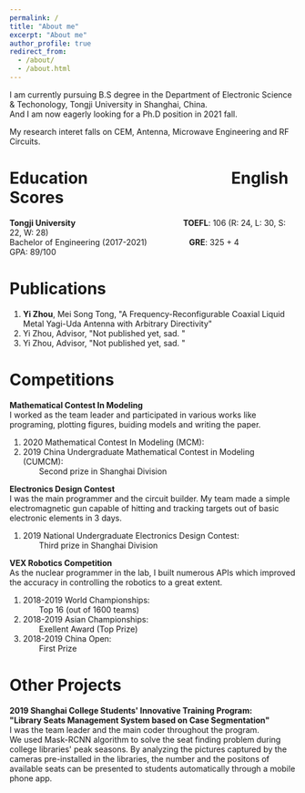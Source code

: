```yaml
---
permalink: /
title: "About me"
excerpt: "About me"
author_profile: true
redirect_from: 
  - /about/
  - /about.html
---
```


I am currently pursuing B.S degree in the Department of Electronic Science & Techonology, Tongji University in Shanghai, China.  
And I am now eagerly looking for a Ph.D position in 2021 fall.

My research interet falls on CEM, Antenna, Microwave Engineering and RF Circuits.

# Education&emsp;&emsp;&emsp;&emsp;&emsp;&emsp;&emsp;&emsp;&emsp;English Scores
**Tongji University&ensp;**&emsp;&emsp;&emsp;&emsp;&emsp;&emsp;&emsp;&emsp;&emsp;&emsp;&emsp;&emsp;&emsp;**TOEFL**: 106 (R: 24, L: 30, S: 22, W: 28)  
Bachelor of Engineering (2017-2021)     &emsp;&ensp;&emsp;&emsp;&emsp;&ensp;**GRE**: 325 + 4  
GPA: 89/100   

# Publications
1. **Yi Zhou**, Mei Song Tong, "A Frequency-Reconfigurable Coaxial Liquid Metal Yagi-Uda Antenna with Arbitrary Directivity" 
2. Yi Zhou, Advisor, "Not published yet, sad. "  
3. Yi Zhou, Advisor, "Not published yet, sad. "  

# Competitions
**Mathematical Contest In Modeling**  
I worked as the team leader and participated in various works like programing, plotting figures, buiding models and writing the paper.  
1. 2020 Mathematical Contest In Modeling (MCM):   
2. 2019 China Undergraduate Mathematical Contest in Modeling (CUMCM):  
&emsp;&emsp;Second prize in Shanghai Division

**Electronics Design Contest**  
I was the main programmer and the circuit builder. My team made a simple electromagnetic gun capable of hitting and tracking targets out of basic electronic elements in 3 days.  
1. 2019 National Undergraduate Electronics Design Contest:  
&emsp;&emsp;Third prize in Shanghai Division

**VEX Robotics Competition**  
As the nuclear programmer in the lab, I built numerous APIs which improved the accuracy in controlling the robotics to a great extent.  
1. 2018-2019 World Championships:  
&emsp;&emsp;Top 16 (out of 1600 teams)
2. 2018-2019 Asian Championships:  
&emsp;&emsp;Exellent Award (Top Prize)  
3. 2018-2019 China Open:  
&emsp;&emsp;First Prize

# Other Projects
**2019 Shanghai College Students' Innovative Training Program:**   
**"Library Seats Management System based on Case Segmentation"**  
I was the team leader and the main coder throughout the program.  
We used Mask-RCNN algorithm to solve the seat finding problem during college libraries' peak seasons. By analyzing the pictures captured by the cameras pre-installed in the libraries, the number and the positons of available seats can be presented to students automatically through a mobile phone app.
